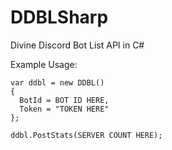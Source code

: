 # DDBLSharp
Divine Discord Bot List API in C#


Example Usage:


```
var ddbl = new DDBL()
{
  BotId = BOT ID HERE,
  Token = "TOKEN HERE"
};

ddbl.PostStats(SERVER COUNT HERE);
```

